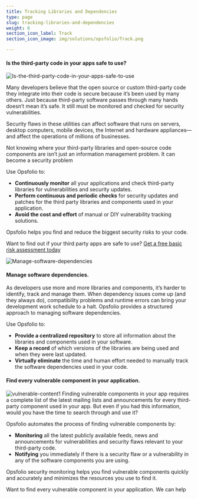 ```yaml
---
title: Tracking Libraries and Dependencies
type: page
slug: tracking-libraries-and-dependencies
weight: 6
section_icon_label: Track
section_icon_image: img/solutions/opsfolio/Track.png

---
```


#### Is the third-party code in your apps safe to use?

![Is-the-third-party-code-in-your-apps-safe-to-use](/img/solutions/opsfolio/Is-the-third-party-code-in-your-apps-safe-to-use.jpg#right)

Many developers believe that the open source or custom third-party code they integrate into their code is secure because it’s been used by many others. Just because third-party software passes through many hands doesn’t mean it’s safe. It still must be monitored and checked for security vulnerabilities.

Security flaws in these utilities can affect software that runs on servers, desktop computers, mobile devices, the Internet and hardware appliances—and affect the operations of millions of businesses.

Not knowing where your third-party libraries and open-source code components are isn’t just an information management problem. It can become a security problem

Use Opsfolio to:

* **Continuously monitor** all your applications and check third-party libraries for vulnerabilities and security updates.
* **Perform continuous and periodic checks** for security updates and patches for the third party libraries and components used in your application.
* **Avoid the cost and effort** of manual or DIY vulnerability tracking solutions.

Opsfolio helps you find and reduce the biggest security risks to your code.

Want to find out if your third party apps are safe to use?
[Get a free basic risk assessment today](/opsfolio/register)



![Manage-software-dependencies](/img/solutions/opsfolio/Manage-software-dependencies.jpg#left)
#### Manage software dependencies.

As developers use more and more libraries and components, it’s harder to identify, track and manage them. When dependency issues come up (and they always do), compatibility problems and runtime errors can bring your development work schedule to a halt.
Opsfolio provides a structured approach to managing software dependencies.

Use Opsfolio to:

* **Provide a centralized repository** to store all information about the libraries and components used in your software.
* **Keep a record** of which versions of the libraries are being used and when they were last updated.
* **Virtually eliminate** the time and human effort needed to manually track the software dependencies used in your code.


#### Find every vulnerable component in your application.

![vulnerable-content1](/img/solutions/opsfolio/vulnerable-content1.jpg#right)
Finding vulnerable components in your app requires a complete list of the latest mailing lists and announcements for every third-party component used in your app. But even if you had this information, would you have the time to search through and use it?

Opsfolio automates the process of finding vulnerable components by:

* **Monitoring** all the latest publicly available feeds, news and announcements for vulnerabilities and security flaws relevant to your third-party code.
* **Notifying** you immediately if there is a security flaw or a vulnerability in any of the software components you are using.

Opsfolio security monitoring helps you find vulnerable components quickly and accurately and minimizes the resources you use to find it.

Want to find every vulnerable component in your application. We can help